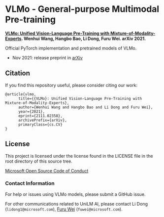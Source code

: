 # VLMo - General-purpose Multimodal Pre-training

**[VLMo: Unified Vision-Language Pre-Training with Mixture-of-Modality-Experts](https://arxiv.org/abs/2111.02358). Wenhui Wang, Hangbo Bao, Li Dong, Furu Wei. arXiv 2021.**

Official PyTorch implementation and pretrained models of VLMo.

- Nov 2021: release preprint in [arXiv](https://arxiv.org/abs/2111.02358)


## Citation

If you find this repository useful, please consider citing our work:
```
@article{vlmo,
      title={{VLMo}: Unified Vision-Language Pre-Training with Mixture-of-Modality-Experts}, 
      author={Wenhui Wang and Hangbo Bao and Li Dong and Furu Wei},
      year={2021},
      eprint={2111.02358},
      archivePrefix={arXiv},
      primaryClass={cs.CV}
}
```


## License
This project is licensed under the license found in the LICENSE file in the root directory of this source tree.

[Microsoft Open Source Code of Conduct](https://opensource.microsoft.com/codeofconduct)

### Contact Information

For help or issues using VLMo models, please submit a GitHub issue.

For other communications related to UniLM AI, please contact Li Dong (`lidong1@microsoft.com`), [Furu Wei](http://gitnlp.org/) (`fuwei@microsoft.com`).
